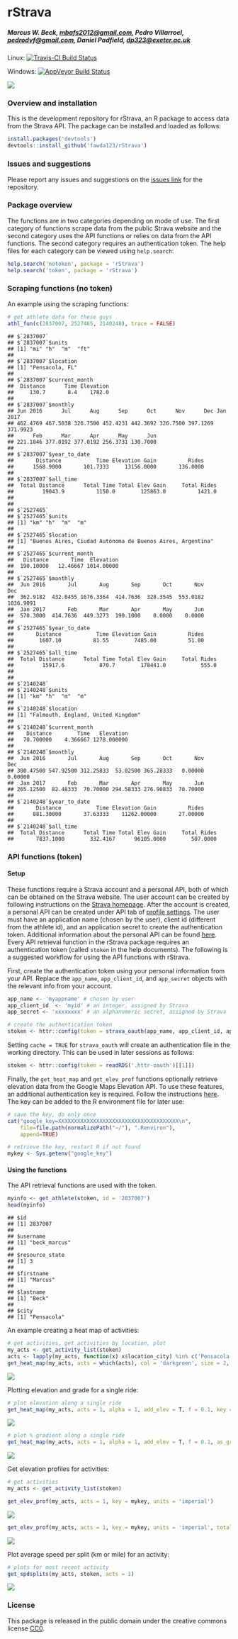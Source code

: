 
# rStrava

##### *Marcus W. Beck, mbafs2012@gmail.com, Pedro Villarroel, pedrodvf@gmail.com, Daniel Padfield, dp323@exeter.ac.uk*

Linux: [![Travis-CI Build Status](https://travis-ci.org/fawda123/rStrava.svg?branch=master)](https://travis-ci.org/fawda123/rStrava)

Windows: [![AppVeyor Build Status](https://ci.appveyor.com/api/projects/status/github/fawda123/rStrava?branch=master)](https://ci.appveyor.com/project/fawda123/rStrava)

![](api_logo_pwrdBy_strava_horiz_light.png)

### Overview and installation

This is the development repository for rStrava, an R package to access data from the Strava API.  The package can be installed and loaded as follows:


```r
install.packages('devtools')
devtools::install_github('fawda123/rStrava')
```

### Issues and suggestions

Please report any issues and suggestions on the [issues link](https://github.com/fawda123/rStrava/issues) for the repository.

### Package overview

The functions are in two categories depending on mode of use.  The first category of functions scrape data from the public Strava website and the second category uses the API functions or relies on data from the API functions.  The second category requires an authentication token.  The help files for each category can be viewed using ```help.search```:


```r
help.search('notoken', package = 'rStrava')
help.search('token', package = 'rStrava')
```

### Scraping functions (no token)

An example using the scraping functions:


```r
# get athlete data for these guys
athl_fun(c(2837007, 2527465, 2140248), trace = FALSE)
```

```
## $`2837007`
## $`2837007`$units
## [1] "mi" "h"  "m"  "ft"
## 
## $`2837007`$location
## [1] "Pensacola, FL"
## 
## $`2837007`$current_month
##  Distance      Time Elevation 
##     130.7       8.4    1782.0 
## 
## $`2837007`$monthly
## Jun 2016      Jul      Aug      Sep      Oct      Nov      Dec Jan 2017 
## 462.4769 467.5038 326.7500 452.4231 442.3692 326.7500 397.1269 371.9923 
##      Feb      Mar      Apr      May      Jun 
## 221.1846 377.0192 377.0192 256.3731 130.7000 
## 
## $`2837007`$year_to_date
##       Distance           Time Elevation Gain          Rides 
##      1568.9000       101.7333     13156.0000       136.0000 
## 
## $`2837007`$all_time
##  Total Distance      Total Time Total Elev Gain     Total Rides 
##         19043.9          1150.0        125863.0          1421.0 
## 
## 
## $`2527465`
## $`2527465`$units
## [1] "km" "h"  "m"  "m" 
## 
## $`2527465`$location
## [1] "Buenos Aires, Ciudad Autónoma de Buenos Aires, Argentina"
## 
## $`2527465`$current_month
##   Distance       Time  Elevation 
##  190.10000   12.46667 1014.00000 
## 
## $`2527465`$monthly
##  Jun 2016       Jul       Aug       Sep       Oct       Nov       Dec 
##  362.9182  432.0455 1676.3364  414.7636  328.3545  553.0182 1036.9091 
##  Jan 2017       Feb       Mar       Apr       May       Jun 
##  570.3000  414.7636  449.3273  190.1000    0.0000    0.0000 
## 
## $`2527465`$year_to_date
##       Distance           Time Elevation Gain          Rides 
##        1607.10          81.55        7485.00          51.00 
## 
## $`2527465`$all_time
##  Total Distance      Total Time Total Elev Gain     Total Rides 
##         15917.6           870.7        178441.0           555.0 
## 
## 
## $`2140248`
## $`2140248`$units
## [1] "km" "h"  "m"  "m" 
## 
## $`2140248`$location
## [1] "Falmouth, England, United Kingdom"
## 
## $`2140248`$current_month
##    Distance        Time   Elevation 
##   70.700000    4.366667 1278.000000 
## 
## $`2140248`$monthly
##  Jun 2016       Jul       Aug       Sep       Oct       Nov       Dec 
## 300.47500 547.92500 312.25833  53.02500 365.28333   0.00000   0.00000 
##  Jan 2017       Feb       Mar       Apr       May       Jun 
## 265.12500  82.48333  70.70000 294.58333 276.90833  70.70000 
## 
## $`2140248`$year_to_date
##       Distance           Time Elevation Gain          Rides 
##      881.30000       37.63333    11262.00000       27.00000 
## 
## $`2140248`$all_time
##  Total Distance      Total Time Total Elev Gain     Total Rides 
##       7837.1000        332.4167      96105.0000        507.0000
```

### API functions (token)

#### Setup 

These functions require a Strava account and a personal API, both of which can be obtained on the Strava website.  The user account can be created by following instructions on the [Strava homepage](https://www.strava.com/).  After the account is created, a personal API can be created under API tab of [profile settings](https://www.strava.com/settings/api).  The user must have an application name (chosen by the user), client id (different from the athlete id), and an application secret to create the authentication token.  Additional information about the personal API can be found [here](https://strava.github.io/api/).  Every API retrieval function in the rStrava package requires an authentication token (called `stoken` in the help documents).  The following is a suggested workflow for using the API functions with rStrava.

First, create the authentication token using your personal information from your API.  Replace the `app_name`, `app_client_id`, and `app_secret` objects with the relevant info from your account.

```r
app_name <- 'myappname' # chosen by user
app_client_id  <- 'myid' # an integer, assigned by Strava
app_secret <- 'xxxxxxxx' # an alphanumeric secret, assigned by Strava

# create the authentication token
stoken <- httr::config(token = strava_oauth(app_name, app_client_id, app_secret))
```

Setting `cache = TRUE` for `strava_oauth` will create an authentication file in the working directory. This can be used in later sessions as follows:

```r
stoken <- httr::config(token = readRDS('.httr-oauth')[[1]])
```

Finally, the `get_heat_map` and `get_elev_prof` functions optionally retrieve elevation data from the Google Maps Elevation API. To use these features, an additional authentication key is required.  Follow the instructions [here](https://developers.google.com/maps/documentation/elevation/#api_key).  The key can be added to the R environment file for later use:


```r
# save the key, do only once
cat("google_key=XXXXXXXXXXXXXXXXXXXXXXXXXXXXXXXXXXXXXX\n",
    file=file.path(normalizePath("~/"), ".Renviron"),
    append=TRUE)

# retrieve the key, restart R if not found
mykey <- Sys.getenv("google_key")
```

#### Using the functions

The API retrieval functions are used with the token.


```r
myinfo <- get_athlete(stoken, id = '2837007')
head(myinfo)
```

```
## $id
## [1] 2837007
## 
## $username
## [1] "beck_marcus"
## 
## $resource_state
## [1] 3
## 
## $firstname
## [1] "Marcus"
## 
## $lastname
## [1] "Beck"
## 
## $city
## [1] "Pensacola"
```

An example creating a heat map of activities:

```r
# get activities, get activities by location, plot
my_acts <- get_activity_list(stoken)
acts <- lapply(my_acts, function(x) x$location_city) %in% c('Pensacola', 'Pensacola Beach', 'Milton') 
get_heat_map(my_acts, acts = which(acts), col = 'darkgreen', size = 2, dist = F)
```

![](README_files/figure-html/unnamed-chunk-10-1.png)<!-- -->

Plotting elevation and grade for a single ride:

```r
# plot elevation along a single ride
get_heat_map(my_acts, acts = 1, alpha = 1, add_elev = T, f = 0.1, key = mykey, size = 2, col = 'Spectral', maptype = 'satellite', units = 'imperial')
```

![](README_files/figure-html/unnamed-chunk-11-1.png)<!-- -->

```r
# plot % gradient along a single ride
get_heat_map(my_acts, acts = 1, alpha = 1, add_elev = T, f = 0.1, as_grad = T, key = mykey, size = 2, col = 'Spectral', expand = 5, maptype = 'satellite', units = 'imperial')
```

![](README_files/figure-html/unnamed-chunk-11-2.png)<!-- -->

Get elevation profiles for activities:

```r
# get activities
my_acts <- get_activity_list(stoken) 

get_elev_prof(my_acts, acts = 1, key = mykey, units = 'imperial')
```

![](README_files/figure-html/unnamed-chunk-12-1.png)<!-- -->

```r
get_elev_prof(my_acts, acts = 1, key = mykey, units = 'imperial', total = T)
```

![](README_files/figure-html/unnamed-chunk-12-2.png)<!-- -->

Plot average speed per split (km or mile) for an activity:

```r
# plots for most recent activity
get_spdsplits(my_acts, stoken, acts = 1)
```

![](README_files/figure-html/unnamed-chunk-13-1.png)<!-- -->

### License

This package is released in the public domain under the creative commons license [CC0](https://tldrlegal.com/license/creative-commons-cc0-1.0-universal). 
